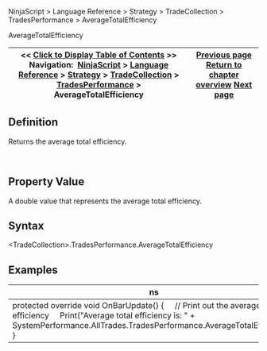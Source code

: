 ﻿
NinjaScript \> Language Reference \> Strategy \> TradeCollection \> TradesPerformance \> AverageTotalEfficiency

AverageTotalEfficiency

| \<\< [Click to Display Table of Contents](averagetotalefficiency.md) \>\> **Navigation:**     [NinjaScript](ninjascript.md) \> [Language Reference](language_reference_wip.md) \> [Strategy](strategy.md) \> [TradeCollection](tradecollection.md) \> [TradesPerformance](tradesperformance.md) \> AverageTotalEfficiency | [Previous page](averagetimeinmarket.md) [Return to chapter overview](tradesperformance.md) [Next page](currency.md) |
| --- | --- |
## Definition
Returns the average total efficiency.  

 
## Property Value
A double value that represents the average total efficiency.
 
## Syntax
\<TradeCollection\>.TradesPerformance.AverageTotalEfficiency

## 
## Examples

| ns |
| --- |
| protected override void OnBarUpdate() {      // Print out the average total efficiency      Print("Average total efficiency is: " \+ SystemPerformance.AllTrades.TradesPerformance.AverageTotalEfficiency); } |
